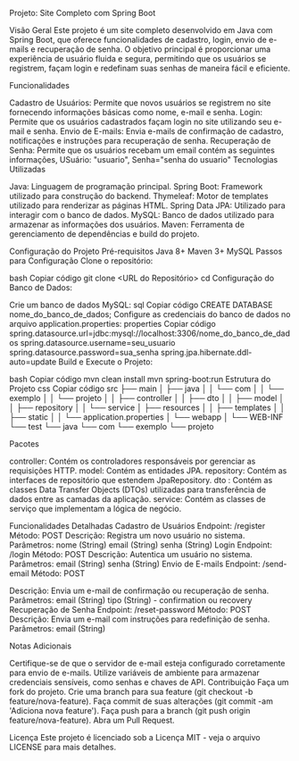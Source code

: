 Projeto: Site Completo com Spring Boot

Visão Geral
Este projeto é um site completo desenvolvido em Java com Spring Boot, que oferece funcionalidades de cadastro, login, envio de e-mails e recuperação de senha. O objetivo principal é proporcionar uma experiência de usuário fluida e segura, permitindo que os usuários se registrem, façam login e redefinam suas senhas de maneira fácil e eficiente.

Funcionalidades

Cadastro de Usuários: Permite que novos usuários se registrem no site fornecendo informações básicas como nome, e-mail e senha.
Login: Permite que os usuários cadastrados façam login no site utilizando seu e-mail e senha.
Envio de E-mails: Envia e-mails de confirmação de cadastro, notificações e instruções para recuperação de senha.
Recuperação de Senha: Permite que os usuários recebam um email contém as seguintes informações, USuário: "usuario", Senha="senha do usuario"
Tecnologias Utilizadas

Java: Linguagem de programação principal.
Spring Boot: Framework utilizado para construção do backend.
Thymeleaf: Motor de templates utilizado para renderizar as páginas HTML.
Spring Data JPA: Utilizado para interagir com o banco de dados.
MySQL: Banco de dados utilizado para armazenar as informações dos usuários.
Maven: Ferramenta de gerenciamento de dependências e build do projeto.

Configuração do Projeto
Pré-requisitos
Java 8+
Maven 3+
MySQL
Passos para Configuração
Clone o repositório:

bash
Copiar código
git clone <URL do Repositório>
cd <Nome do Projeto>
Configuração do Banco de Dados:

Crie um banco de dados MySQL:
sql
Copiar código
CREATE DATABASE nome_do_banco_de_dados;
Configure as credenciais do banco de dados no arquivo application.properties:
properties
Copiar código
spring.datasource.url=jdbc:mysql://localhost:3306/nome_do_banco_de_dados
spring.datasource.username=seu_usuario
spring.datasource.password=sua_senha
spring.jpa.hibernate.ddl-auto=update
Build e Execute o Projeto:

bash
Copiar código
mvn clean install
mvn spring-boot:run
Estrutura do Projeto
css
Copiar código
src
├── main
│   ├── java
│   │   └── com
│   │       └── exemplo
│   │           └── projeto
│   │               ├── controller
│   │               ├── dto
│   │               ├── model
│   │               ├── repository
│   │               └── service
│   ├── resources
│   │   ├── templates
│   │   ├── static
│   │   └── application.properties
│   └── webapp
│       └── WEB-INF
└── test
    └── java
        └── com
            └── exemplo
                └── projeto

                
Pacotes

controller: Contém os controladores responsáveis por gerenciar as requisições HTTP.
model: Contém as entidades JPA.
repository: Contém as interfaces de repositório que estendem JpaRepository.
dto : Contém as classes Data Transfer Objects (DTOs) utilizadas para transferência de dados entre as camadas da aplicação.
service: Contém as classes de serviço que implementam a lógica de negócio.

Funcionalidades Detalhadas
Cadastro de Usuários
Endpoint: /register
Método: POST
Descrição: Registra um novo usuário no sistema.
Parâmetros:
nome (String)
email (String)
senha (String)
Login
Endpoint: /login
Método: POST
Descrição: Autentica um usuário no sistema.
Parâmetros:
email (String)
senha (String)
Envio de E-mails
Endpoint: /send-email
Método: POST

Descrição: Envia um e-mail de confirmação ou recuperação de senha.
Parâmetros:
email (String)
tipo (String) - confirmation ou recovery
Recuperação de Senha
Endpoint: /reset-password
Método: POST
Descrição: Envia um e-mail com instruções para redefinição de senha.
Parâmetros:
email (String)

Notas Adicionais

Certifique-se de que o servidor de e-mail esteja configurado corretamente para envio de e-mails.
Utilize variáveis de ambiente para armazenar credenciais sensíveis, como senhas e chaves de API.
Contribuição
Faça um fork do projeto.
Crie uma branch para sua feature (git checkout -b feature/nova-feature).
Faça commit de suas alterações (git commit -am 'Adiciona nova feature').
Faça push para a branch (git push origin feature/nova-feature).
Abra um Pull Request.

Licença
Este projeto é licenciado sob a Licença MIT - veja o arquivo LICENSE para mais detalhes.
